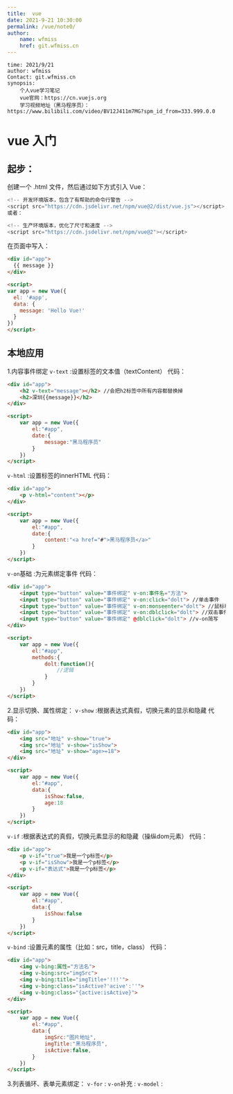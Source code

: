 ```yaml
---
title:  vue
date: 2021-9-21 10:30:00
permalink: /vue/note0/
author: 
    name: wfmiss
    href: git.wfmiss.cn
---
```


```
time: 2021/9/21
author: wfmiss
Contact: git.wfmiss.cn
synopsis: 
	个人vue学习笔记
	vue官网：https://cn.vuejs.org 
	学习视频地址（黑马程序员）：https://www.bilibili.com/video/BV12J411m7MG?spm_id_from=333.999.0.0
```
# vue 入门
## 起步：
创建一个 .html 文件，然后通过如下方式引入 Vue：
```javascript
<!-- 开发环境版本，包含了有帮助的命令行警告 -->
<script src="https://cdn.jsdelivr.net/npm/vue@2/dist/vue.js"></script>
或者：

<!-- 生产环境版本，优化了尺寸和速度 -->
<script src="https://cdn.jsdelivr.net/npm/vue@2"></script>
```
在页面中写入：
```html
<div id="app">
  {{ message }}
</div>

<script>
var app = new Vue({
  el: '#app',
  data: {
    message: 'Hello Vue!'
  }
})
</script>
```

## 本地应用
1.内容事件绑定
`v-text` :设置标签的文本值（textContent）
代码：
```html
<div id="app">
	<h2 v-text="message"></h2> //会把h2标签中所有内容都替换掉
	<h2>深圳{{message}}</h2>
</div>

<script>
	var app = new Vue({
		el:"#app",
		date:{
			message:"黑马程序员"
		}
	})
</script>
```

`v-html` :设置标签的innerHTML
代码：
```html
<div id="app">
	<p v-html="content"></p>
</div>

<script>
	var app = new Vue({
		el:"#app",
		date:{
			content:"<a href="#">黑马程序员</a>"
		}
	})
</script>
```

`v-on`基础 :为元素绑定事件
代码：
```html
<div id="app">
	<input type="button" value="事件绑定" v-on:事件名="方法">
	<input type="button" value="事件绑定" v-on:click="dolt"> //单击事件
	<input type="button" value="事件绑定" v-on:monseenter="dolt"> //鼠标移动事件
	<input type="button" value="事件绑定" v-on:dblclick="dolt"> //双击事件
	<input type="button" value="事件绑定" @dblclick="dolt"> //v-on简写
</div>

<script>
	var app = new Vue({
		el:"#app",
		methods:{
			dolt:function(){
				//逻辑
			}
		}
	})
</script>
```


2.显示切换、属性绑定：
`v-show` :根据表达式真假，切换元素的显示和隐藏
代码：
```html
<div id="app">
	<img src="地址" v-show="true">
	<img src="地址" v-show="isShow">
	<img src="地址" v-show="age>=18">
</div>

<script>
	var app = new Vue({
		el:"#app",
		data:{
			isShow:false,
			age:18
		}
	})
</script>
```

`v-if` :根据表达式的真假，切换元素显示的和隐藏（操纵dom元素）
代码：
```html
<div id="app">
	<p v-if="true">我是一个p标签</p>
	<p v-if="isShow">我是一个p标签</p>
	<p v-if="表达式">我是一个p标签</p>
</div>

<script>
	var app = new Vue({
		el:"#app",
		data:{
			isShow:false
		}
	})
</script>
```

`v-bind` :设置元素的属性（比如：src，title，class）
代码：
```html
<div id="app">
	<img v-bing:属性="方法名">
	<img v-bing:src="imgSrc">
	<img v-bing:title="imgTitle+'!!!'">
	<img v-bing:class="isActive?'acive':''">
	<img v-bing:class="{active:isActive}">
</div>

<script>
	var app = new Vue({
		el:"#app",
		data:{
			imgSrc:"图片地址",
			imgTitle:"黑马程序员",
			isActive:false,
		}
	})
</script>
```

3.列表循环、表单元素绑定：
`v-for` :
`v-on`补充 :
`v-model` :